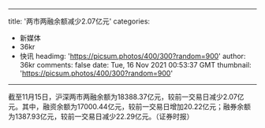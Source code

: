 
---
title: '两市两融余额减少2.07亿元'
categories: 
 - 新媒体
 - 36kr
 - 快讯
headimg: 'https://picsum.photos/400/300?random=900'
author: 36kr
comments: false
date: Tue, 16 Nov 2021 00:53:37 GMT
thumbnail: 'https://picsum.photos/400/300?random=900'
---

<div>   
截至11月15日，沪深两市两融余额为18388.37亿元，较前一交易日减少2.07亿元。其中，融资余额为17000.44亿元，较前一交易日增加20.22亿元；融券余额为1387.93亿元，较前一交易日减少22.29亿元。（证券时报）  
</div>
            